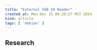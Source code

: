 ```yaml
---
title: "External USB SD Reader"
created_at: Mon Dec 15 04:29:57 MST 2014
kind: article
tags: [ 'debian' ]
---
```


## Research

